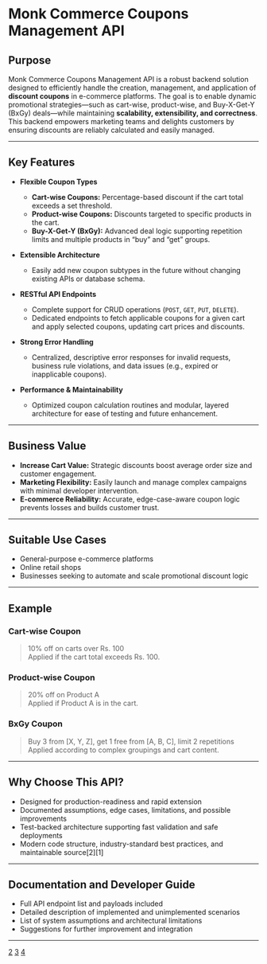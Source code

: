 # Monk Commerce Coupons Management API
## Purpose

Monk Commerce Coupons Management API is a robust backend solution designed to efficiently handle the creation, management, and application of **discount coupons** in e-commerce platforms. The goal is to enable dynamic promotional strategies—such as cart-wise, product-wise, and Buy-X-Get-Y (BxGy) deals—while maintaining **scalability, extensibility, and correctness**. This backend empowers marketing teams and delights customers by ensuring discounts are reliably calculated and easily managed.

***
## Key Features
- **Flexible Coupon Types**
  - **Cart-wise Coupons:** Percentage-based discount if the cart total exceeds a set threshold.
  - **Product-wise Coupons:** Discounts targeted to specific products in the cart.
  - **Buy-X-Get-Y (BxGy):** Advanced deal logic supporting repetition limits and multiple products in “buy” and “get” groups.

- **Extensible Architecture**
  - Easily add new coupon subtypes in the future without changing existing APIs or database schema.

- **RESTful API Endpoints**
  - Complete support for CRUD operations (`POST`, `GET`, `PUT`, `DELETE`).
  - Dedicated endpoints to fetch applicable coupons for a given cart and apply selected coupons, updating cart prices and discounts.

- **Strong Error Handling**
  - Centralized, descriptive error responses for invalid requests, business rule violations, and data issues (e.g., expired or inapplicable coupons).

- **Performance & Maintainability**
  - Optimized coupon calculation routines and modular, layered architecture for ease of testing and future enhancement.
***

## Business Value

- **Increase Cart Value:** Strategic discounts boost average order size and customer engagement.
- **Marketing Flexibility:** Easily launch and manage complex campaigns with minimal developer intervention.
- **E-commerce Reliability:** Accurate, edge-case-aware coupon logic prevents losses and builds customer trust.
***

## Suitable Use Cases
- General-purpose e-commerce platforms
- Online retail shops
- Businesses seeking to automate and scale promotional discount logic
***

## Example

### Cart-wise Coupon
> 10% off on carts over Rs. 100  
> Applied if the cart total exceeds Rs. 100.

### Product-wise Coupon
> 20% off on Product A  
> Applied if Product A is in the cart.

### BxGy Coupon
> Buy 3 from [X, Y, Z], get 1 free from [A, B, C], limit 2 repetitions  
> Applied according to complex groupings and cart content.
***

## Why Choose This API?
- Designed for production-readiness and rapid extension
- Documented assumptions, edge cases, limitations, and possible improvements
- Test-backed architecture supporting fast validation and safe deployments
- Modern code structure, industry-standard best practices, and maintainable source[2][1]
***

## Documentation and Developer Guide
- Full API endpoint list and payloads included
- Detailed description of implemented and unimplemented scenarios
- List of system assumptions and architectural limitations
- Suggestions for further improvement and integration
***

[2](https://www.codingshuttle.com/blog/best-practices-for-writing-spring-boot-api)
[3](https://www.geeksforgeeks.org/system-design/design-coupon-and-voucher-management-system/)
[4](https://ppl-ai-file-upload.s3.amazonaws.com/web/direct-files/attachments/82562609/0f4e38ef-16f7-4f55-a6e8-a09db44f4730/Software-Developer-Backend-Task-Monk-Commerce-2025.pdf)
